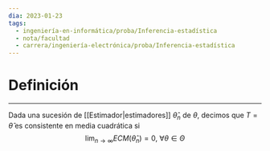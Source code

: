 ```yaml
---
dia: 2023-01-23
tags:
  - ingeniería-en-informática/proba/Inferencia-estadística
  - nota/facultad
  - carrera/ingeniería-electrónica/proba/Inferencia-estadística
---
```

# Definición
---
Dada una sucesión de [[Estimador|estimadores]] $\hat{\theta}_n$ de $\theta$, decimos que $T = \hat{\theta}$ es consistente en media cuadrática si $$\lim_{n \to \infty} ECM(\hat{\theta}_n) = 0, ~\forall \theta \in \Theta $$